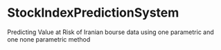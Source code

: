 # StockIndexPredictionSystem
Predicting  Value at Risk of Iranian bourse data using one parametric and one none parametric method
